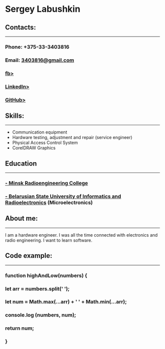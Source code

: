 # Sergey Labushkin
## Contacts:
***
### Phone: +375-33-3403816
### Email: 3403816@gmail.com
### [fb>](https://www.facebook.com/profile.php?id=100002005041662) 
### [LinkedIn>](https://www.linkedin.com/in/sergey-lab-239189122/)
### [GitHub>](https://github.com/LABUSHKIN)
## Skills:
***
* Сommunication equipment
* Hardware testing, adjustment and repair (service engineer)
* Physical Access Control System
* CorelDRAW Graphics
## Education
***
### [- Minsk Radioengineering College](https://www.mrk-bsuir.by/en)
### [- Belarusian State University of Informatics and Radioelectronics](https://www.bsuir.by/en/) (Microelectronics)
## About me:
***
I am a hardware engineer. I was all the time connected with electronics and radio engineering. I want to learn software.
## Code example:
***
###  function highAndLow(numbers) {
###    let arr = numbers.split(' ');
###    let num = Math.max(...arr) + ' ' + Math.min(...arr);
###  console.log (numbers, num);
###  return num;
###  }